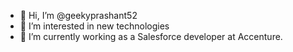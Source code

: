 - 👋 Hi, I’m @geekyprashant52
- 👀 I’m interested in new technologies
- 🌱 I’m currently working as a Salesforce developer at Accenture.

<!---
geekyprashant52/geekyprashant52 is a ✨ special ✨ repository because its `README.md` (this file) appears on your GitHub profile.
You can click the Preview link to take a look at your changes.
--->
